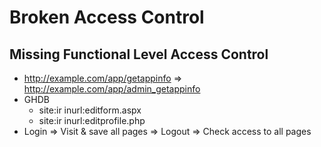 # Broken Access Control

## Missing Functional Level Access Control
- http://example.com/app/getappinfo => http://example.com/app/admin_getappinfo
- GHDB
  - site:ir inurl:editform.aspx
  - site:ir inurl:editprofile.php
- Login => Visit & save all pages => Logout => Check access to all pages
